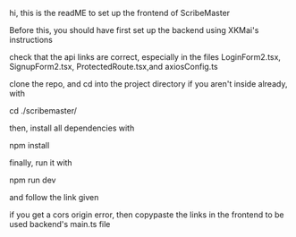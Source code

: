 hi, this is the readME to set up the frontend of ScribeMaster

Before this, you should have first set up the backend using XKMai's instructions

check that the api links are correct, especially in the files LoginForm2.tsx, SignupForm2.tsx, ProtectedRoute.tsx,and axiosConfig.ts

clone the repo, and cd into the project directory if you aren't inside already, with

cd ./scribemaster/

then, install all dependencies with 

npm install

finally, run it with 

npm run dev

and follow the link given

if you get a cors origin error, then copypaste the links in the frontend to be used backend's main.ts file

